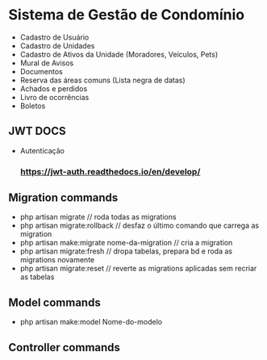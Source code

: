 # Sistema de Gestão de Condomínio

-   Cadastro de Usuário
-   Cadastro de Unidades
-   Cadastro de Ativos da Unidade (Moradores, Veículos, Pets)
-   Mural de Avisos
-   Documentos
-   Reserva das áreas comuns (Lista negra de datas)
-   Achados e perdidos
-   Livro de ocorrências
-   Boletos

## JWT DOCS

-   Autenticação
    ### https://jwt-auth.readthedocs.io/en/develop/

## Migration commands

-   php artisan migrate // roda todas as migrations
-   php artisan migrate:rollback // desfaz o último comando que carrega as migration
-   php artisan make:migrate nome-da-migration // cria a migration
-   php artisan migrate:fresh // dropa tabelas, prepara bd e roda as migrations novamente
-   php artisan migrate:reset // reverte as migrations aplicadas sem recriar as tabelas

## Model commands

-   php artisan make:model Nome-do-modelo

## Controller commands
